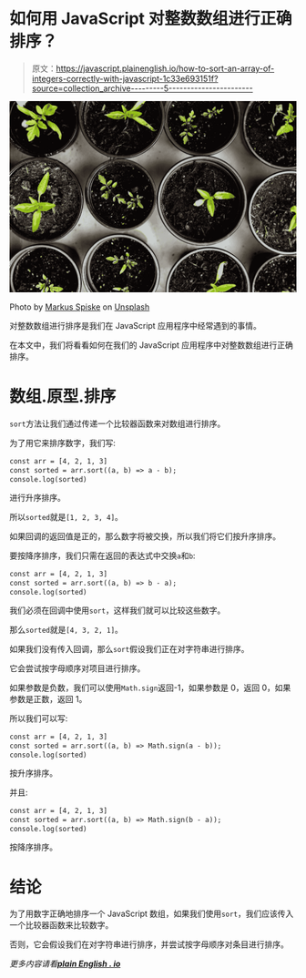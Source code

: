# 如何用 JavaScript 对整数数组进行正确排序？

> 原文：<https://javascript.plainenglish.io/how-to-sort-an-array-of-integers-correctly-with-javascript-1c33e693151f?source=collection_archive---------5----------------------->

![](img/d71d8bb9c70b5c894243a431e998aac3.png)

Photo by [Markus Spiske](https://unsplash.com/@markusspiske?utm_source=medium&utm_medium=referral) on [Unsplash](https://unsplash.com?utm_source=medium&utm_medium=referral)

对整数数组进行排序是我们在 JavaScript 应用程序中经常遇到的事情。

在本文中，我们将看看如何在我们的 JavaScript 应用程序中对整数数组进行正确排序。

# 数组.原型.排序

`sort`方法让我们通过传递一个比较器函数来对数组进行排序。

为了用它来排序数字，我们写:

```
const arr = [4, 2, 1, 3]
const sorted = arr.sort((a, b) => a - b);
console.log(sorted)
```

进行升序排序。

所以`sorted`就是`[1, 2, 3, 4]`。

如果回调的返回值是正的，那么数字将被交换，所以我们将它们按升序排序。

要按降序排序，我们只需在返回的表达式中交换`a`和`b`:

```
const arr = [4, 2, 1, 3]
const sorted = arr.sort((a, b) => b - a);
console.log(sorted)
```

我们必须在回调中使用`sort`，这样我们就可以比较这些数字。

那么`sorted`就是`[4, 3, 2, 1]`。

如果我们没有传入回调，那么`sort`假设我们正在对字符串进行排序。

它会尝试按字母顺序对项目进行排序。

如果参数是负数，我们可以使用`Math.sign`返回-1，如果参数是 0，返回 0，如果参数是正数，返回 1。

所以我们可以写:

```
const arr = [4, 2, 1, 3]
const sorted = arr.sort((a, b) => Math.sign(a - b));
console.log(sorted)
```

按升序排序。

并且:

```
const arr = [4, 2, 1, 3]
const sorted = arr.sort((a, b) => Math.sign(b - a));
console.log(sorted)
```

按降序排序。

# 结论

为了用数字正确地排序一个 JavaScript 数组，如果我们使用`sort`，我们应该传入一个比较器函数来比较数字。

否则，它会假设我们在对字符串进行排序，并尝试按字母顺序对条目进行排序。

*更多内容请看*[***plain English . io***](http://plainenglish.io)